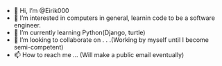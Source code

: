 - 👋 Hi, I’m @Eirik000
- 👀 I’m interested in computers in general, learnin code to be a software engineer.
- 🌱 I’m currently learning Python(Django, turtle)
- 💞️ I’m looking to collaborate on . . .(Working by myself until I become semi-competent)
- 📫 How to reach me ... (Will make a public email eventually)
